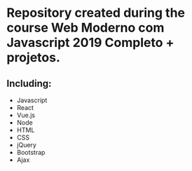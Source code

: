 # Repository created during the course Web Moderno com Javascript 2019 Completo + projetos.

## Including:
- Javascript
- React
- Vue.js
- Node
- HTML
- CSS
- jQuery
- Bootstrap
- Ajax
